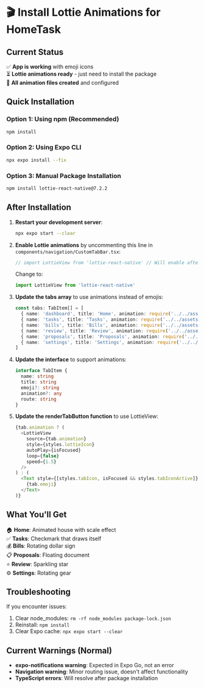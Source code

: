 # 🎬 Install Lottie Animations for HomeTask

## Current Status
✅ **App is working** with emoji icons  
⏳ **Lottie animations ready** - just need to install the package  
🎯 **All animation files created** and configured  

## Quick Installation

### Option 1: Using npm (Recommended)
```bash
npm install
```

### Option 2: Using Expo CLI
```bash
npx expo install --fix
```

### Option 3: Manual Package Installation
```bash
npm install lottie-react-native@7.2.2
```

## After Installation

1. **Restart your development server**:
   ```bash
   npx expo start --clear
   ```

2. **Enable Lottie animations** by uncommenting this line in `components/navigation/CustomTabBar.tsx`:
   ```typescript
   // import LottieView from 'lottie-react-native' // Will enable after package installation
   ```
   Change to:
   ```typescript
   import LottieView from 'lottie-react-native'
   ```

3. **Update the tabs array** to use animations instead of emojis:
   ```typescript
   const tabs: TabItem[] = [
     { name: 'dashboard', title: 'Home', animation: require('../../assets/animations/home.json'), route: '/(app)/dashboard' },
     { name: 'tasks', title: 'Tasks', animation: require('../../assets/animations/tasks.json'), route: '/(app)/tasks' },
     { name: 'bills', title: 'Bills', animation: require('../../assets/animations/bills.json'), route: '/(app)/bills' },
     { name: 'review', title: 'Review', animation: require('../../assets/animations/approvals.json'), route: '/(app)/approvals' },
     { name: 'proposals', title: 'Proposals', animation: require('../../assets/animations/proposals.json'), route: '/(app)/proposals' },
     { name: 'settings', title: 'Settings', animation: require('../../assets/animations/settings.json'), route: '/(app)/settings' },
   ]
   ```

4. **Update the interface** to support animations:
   ```typescript
   interface TabItem {
     name: string
     title: string
     emoji?: string
     animation?: any
     route: string
   }
   ```

5. **Update the renderTabButton function** to use LottieView:
   ```typescript
   {tab.animation ? (
     <LottieView
       source={tab.animation}
       style={styles.lottieIcon}
       autoPlay={isFocused}
       loop={false}
       speed={1.5}
     />
   ) : (
     <Text style={[styles.tabIcon, isFocused && styles.tabIconActive]}>
       {tab.emoji}
     </Text>
   )}
   ```

## What You'll Get

🏠 **Home**: Animated house with scale effect  
✅ **Tasks**: Checkmark that draws itself  
💰 **Bills**: Rotating dollar sign  
📋 **Proposals**: Floating document  
⭐ **Review**: Sparkling star  
⚙️ **Settings**: Rotating gear  

## Troubleshooting

If you encounter issues:
1. Clear node_modules: `rm -rf node_modules package-lock.json`
2. Reinstall: `npm install`
3. Clear Expo cache: `npx expo start --clear`

## Current Warnings (Normal)

- **expo-notifications warning**: Expected in Expo Go, not an error
- **Navigation warning**: Minor routing issue, doesn't affect functionality
- **TypeScript errors**: Will resolve after package installation
